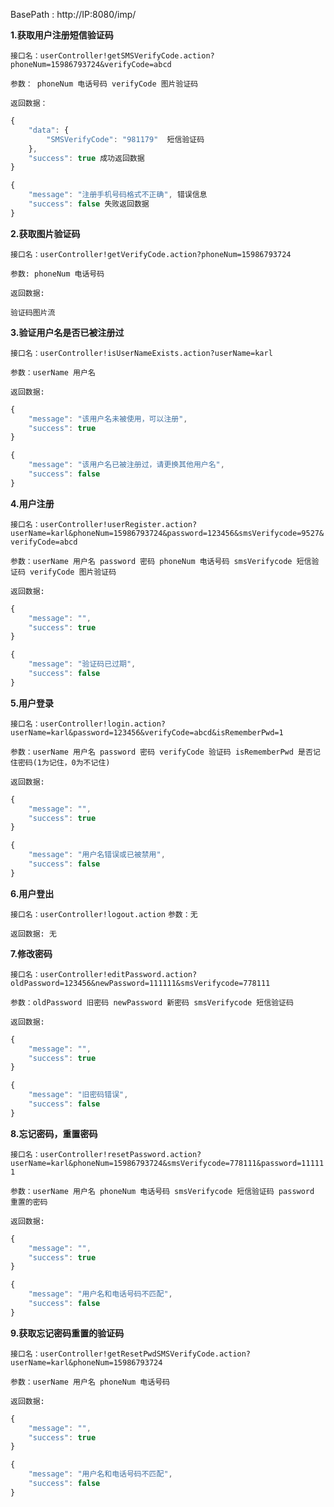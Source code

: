 

BasePath : http://IP:8080/imp/

**1.获取用户注册短信验证码**

`接口名：userController!getSMSVerifyCode.action?phoneNum=15986793724&verifyCode=abcd`

`参数： phoneNum 电话号码 verifyCode 图片验证码`

`返回数据：`
```javascript
{
	"data": {
		"SMSVerifyCode": "981179"  短信验证码
	},
	"success": true 成功返回数据
}

{
	"message": "注册手机号码格式不正确", 错误信息
	"success": false 失败返回数据
}
```
**2.获取图片验证码**

`接口名：userController!getVerifyCode.action?phoneNum=15986793724`

`参数: phoneNum 电话号码`

`返回数据:`

`验证码图片流`

**3.验证用户名是否已被注册过**

`接口名：userController!isUserNameExists.action?userName=karl`

`参数：userName 用户名`

`返回数据:`

```javascript
{
	"message": "该用户名未被使用，可以注册",
	"success": true
}

{
	"message": "该用户名已被注册过，请更换其他用户名",
	"success": false
}
```

**4.用户注册**

`接口名：userController!userRegister.action?userName=karl&phoneNum=15986793724&password=123456&smsVerifycode=9527&verifyCode=abcd`

`参数：userName 用户名 password 密码 phoneNum 电话号码 smsVerifycode 短信验证码 verifyCode 图片验证码`

`返回数据:`
```javascript
{
	"message": "",
	"success": true
}

{
	"message": "验证码已过期",
	"success": false
}
```

**5.用户登录**

`接口名：userController!login.action?userName=karl&password=123456&verifyCode=abcd&isRememberPwd=1`

`参数：userName 用户名 password 密码 verifyCode 验证码 isRememberPwd 是否记住密码(1为记住，0为不记住)`

`返回数据:`
```javascript
{
	"message": "",
	"success": true
}

{
	"message": "用户名错误或已被禁用",
	"success": false
}
```

**6.用户登出**

`接口名：userController!logout.action`
`参数：无`

`返回数据: 无`


**7.修改密码**

`接口名：userController!editPassword.action?oldPassword=123456&newPassword=111111&smsVerifycode=778111`

`参数：oldPassword 旧密码 newPassword 新密码 smsVerifycode 短信验证码 `

`返回数据:`
```javascript
{
	"message": "",
	"success": true
}

{
	"message": "旧密码错误",
	"success": false
}
```

**8.忘记密码，重置密码**

`接口名：userController!resetPassword.action?userName=karl&phoneNum=15986793724&smsVerifycode=778111&password=111111`

`参数：userName 用户名 phoneNum 电话号码 smsVerifycode 短信验证码 password 重置的密码`

`返回数据:`
```javascript
{
	"message": "",
	"success": true
}

{
	"message": "用户名和电话号码不匹配",
	"success": false
}
```

**9.获取忘记密码重置的验证码**

`接口名：userController!getResetPwdSMSVerifyCode.action?userName=karl&phoneNum=15986793724`

`参数：userName 用户名 phoneNum 电话号码`

`返回数据:`
```javascript
{
	"message": "",
	"success": true
}

{
	"message": "用户名和电话号码不匹配",
	"success": false
}
```
